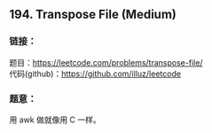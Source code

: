 ## 194. Transpose File (Medium)

### **链接**：
题目：https://leetcode.com/problems/transpose-file/  
代码(github)：https://github.com/illuz/leetcode

### **题意**：

用 awk 做就像用 C 一样。
